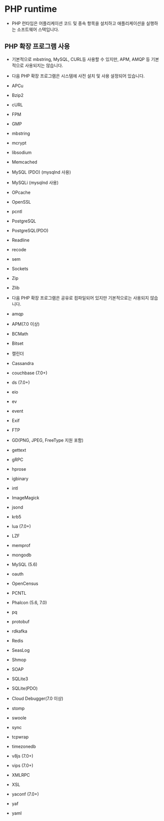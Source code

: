 # PHP runtime

- PHP 런타임은 어플리케이션 코드 및 종속 항목을 설치하고 애플리케이션을 실행하는 소프트웨어 스택입니다.

## PHP 확장 프로그램 사용
- 기본적으로 mbstring, MySQL, CURL등 사용할 수 있지만, APM, AMQP 등 기본적으로 사용되지는 않습니다.


- 다음 PHP 확장 프로그램은 시스템에 사전 설치 및 사용 설정되어 있습니다.

- APCu
- Bzip2
- cURL
- FPM
- GMP
- mbstring
- mcrypt
- libsodium
- Memcached
- MySQL (PDO) (mysqlnd 사용)
- MySQLi (mysqlnd 사용)
- OPcache
- OpenSSL
- pcntl
- PostgreSQL
- PostgreSQL(PDO)
- Readline
- recode
- sem
- Sockets
- Zip
- Zlib

- 다음 PHP 확장 프로그램은 공유로 컴파일되어 있지만 기본적으로는 사용되지 않습니다.

- amqp
- APM(7.0 이상)
- BCMath
- Bitset
- 캘린더
- Cassandra
- couchbase (7.0+)
- ds (7.0+)
- eio
- ev
- event
- Exif
- FTP
- GD(PNG, JPEG, FreeType 지원 포함)
- gettext
- gRPC
- hprose
- igbinary
- intl
- ImageMagick
- jsond
- krb5
- lua (7.0+)
- LZF
- memprof
- mongodb
- MySQL (5.6)
- oauth
- OpenCensus
- PCNTL
- Phalcon (5.6, 7.0)
- pq
- protobuf
- rdkafka
- Redis
- SeasLog
- Shmop
- SOAP
- SQLite3
- SQLite(PDO)
- Cloud Debugger(7.0 이상)
- stomp
- swoole
- sync
- tcpwrap
- timezonedb
- v8js (7.0+)
- vips (7.0+)
- XMLRPC
- XSL
- yaconf (7.0+)
- yaf
- yaml